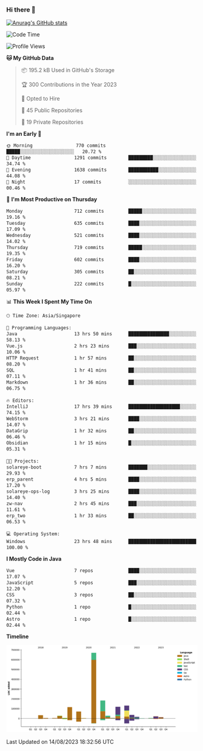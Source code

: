 ### Hi there 👋

[![Anurag's GitHub stats](https://github-readme-stats.vercel.app/api?username=xiumu2017&show_icons=true&theme=radical)](https://github.com/anuraghazra/github-readme-stats)

<!--
**xiumu2017/xiumu2017** is a ✨ _special_ ✨ repository because its `README.md` (this file) appears on your GitHub profile.

Here are some ideas to get you started:

- 🔭 I’m currently working on ...
- 🌱 I’m currently learning ...
- 👯 I’m looking to collaborate on ...
- 🤔 I’m looking for help with ...
- 💬 Ask me about ...
- 📫 How to reach me: ...
- 😄 Pronouns: ...
- ⚡ Fun fact: ...
-->

<!--START_SECTION:waka-->
![Code Time](http://img.shields.io/badge/Code%20Time-1%2C655%20hrs%2050%20mins-blue)

![Profile Views](http://img.shields.io/badge/Profile%20Views-0-blue)

**🐱 My GitHub Data** 

> 📦 195.2 kB Used in GitHub's Storage 
 > 
> 🏆 300 Contributions in the Year 2023
 > 
> 💼 Opted to Hire
 > 
> 📜 45 Public Repositories 
 > 
> 🔑 19 Private Repositories 
 > 
**I'm an Early 🐤** 

```text
🌞 Morning                770 commits         █████░░░░░░░░░░░░░░░░░░░░   20.72 % 
🌆 Daytime                1291 commits        █████████░░░░░░░░░░░░░░░░   34.74 % 
🌃 Evening                1638 commits        ███████████░░░░░░░░░░░░░░   44.08 % 
🌙 Night                  17 commits          ░░░░░░░░░░░░░░░░░░░░░░░░░   00.46 % 
```
📅 **I'm Most Productive on Thursday** 

```text
Monday                   712 commits         █████░░░░░░░░░░░░░░░░░░░░   19.16 % 
Tuesday                  635 commits         ████░░░░░░░░░░░░░░░░░░░░░   17.09 % 
Wednesday                521 commits         ████░░░░░░░░░░░░░░░░░░░░░   14.02 % 
Thursday                 719 commits         █████░░░░░░░░░░░░░░░░░░░░   19.35 % 
Friday                   602 commits         ████░░░░░░░░░░░░░░░░░░░░░   16.20 % 
Saturday                 305 commits         ██░░░░░░░░░░░░░░░░░░░░░░░   08.21 % 
Sunday                   222 commits         █░░░░░░░░░░░░░░░░░░░░░░░░   05.97 % 
```


📊 **This Week I Spent My Time On** 

```text
🕑︎ Time Zone: Asia/Singapore

💬 Programming Languages: 
Java                     13 hrs 50 mins      ███████████████░░░░░░░░░░   58.13 % 
Vue.js                   2 hrs 23 mins       ███░░░░░░░░░░░░░░░░░░░░░░   10.06 % 
HTTP Request             1 hr 57 mins        ██░░░░░░░░░░░░░░░░░░░░░░░   08.20 % 
SQL                      1 hr 41 mins        ██░░░░░░░░░░░░░░░░░░░░░░░   07.11 % 
Markdown                 1 hr 36 mins        ██░░░░░░░░░░░░░░░░░░░░░░░   06.75 % 

🔥 Editors: 
IntelliJ                 17 hrs 39 mins      ███████████████████░░░░░░   74.15 % 
WebStorm                 3 hrs 21 mins       ████░░░░░░░░░░░░░░░░░░░░░   14.07 % 
DataGrip                 1 hr 32 mins        ██░░░░░░░░░░░░░░░░░░░░░░░   06.46 % 
Obsidian                 1 hr 15 mins        █░░░░░░░░░░░░░░░░░░░░░░░░   05.31 % 

🐱‍💻 Projects: 
solareye-boot            7 hrs 7 mins        ███████░░░░░░░░░░░░░░░░░░   29.93 % 
erp_parent               4 hrs 5 mins        ████░░░░░░░░░░░░░░░░░░░░░   17.20 % 
solareye-ops-log         3 hrs 25 mins       ████░░░░░░░░░░░░░░░░░░░░░   14.40 % 
zw-nav                   2 hrs 45 mins       ███░░░░░░░░░░░░░░░░░░░░░░   11.61 % 
erp_two                  1 hr 33 mins        ██░░░░░░░░░░░░░░░░░░░░░░░   06.53 % 

💻 Operating System: 
Windows                  23 hrs 48 mins      █████████████████████████   100.00 % 
```

**I Mostly Code in Java** 

```text
Vue                      7 repos             ████░░░░░░░░░░░░░░░░░░░░░   17.07 % 
JavaScript               5 repos             ███░░░░░░░░░░░░░░░░░░░░░░   12.20 % 
CSS                      3 repos             ██░░░░░░░░░░░░░░░░░░░░░░░   07.32 % 
Python                   1 repo              █░░░░░░░░░░░░░░░░░░░░░░░░   02.44 % 
Astro                    1 repo              █░░░░░░░░░░░░░░░░░░░░░░░░   02.44 % 
```



**Timeline**

![Lines of Code chart](https://raw.githubusercontent.com/xiumu2017/xiumu2017/main/assets/bar_graph.png)


 Last Updated on 14/08/2023 18:32:56 UTC
<!--END_SECTION:waka-->
